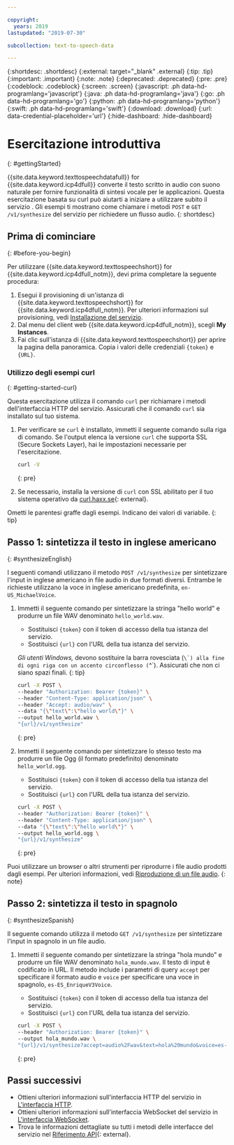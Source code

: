 ```yaml
---

copyright:
  years: 2019
lastupdated: "2019-07-30"

subcollection: text-to-speech-data

---
```


{:shortdesc: .shortdesc}
{:external: target="_blank" .external}
{:tip: .tip}
{:important: .important}
{:note: .note}
{:deprecated: .deprecated}
{:pre: .pre}
{:codeblock: .codeblock}
{:screen: .screen}
{:javascript: .ph data-hd-programlang='javascript'}
{:java: .ph data-hd-programlang='java'}
{:go: .ph data-hd-programlang='go'}
{:python: .ph data-hd-programlang='python'}
{:swift: .ph data-hd-programlang='swift'}
{:download: .download}
{:url: data-credential-placeholder='url'}
{:hide-dashboard: .hide-dashboard}

# Esercitazione introduttiva
{: #gettingStarted}

{{site.data.keyword.texttospeechdatafull}} for {{site.data.keyword.icp4dfull}} converte il testo scritto in audio con suono naturale per fornire funzionalità di sintesi vocale per le applicazioni. Questa esercitazione basata su curl può aiutarti a iniziare a utilizzare subito il servizio . Gli esempi ti mostrano come chiamare i metodi `POST` e `GET /v1/synthesize` del servizio per richiedere un flusso audio.
{: shortdesc}

## Prima di cominciare
{: #before-you-begin}

Per utilizzare {{site.data.keyword.texttospeechshort}} for {{site.data.keyword.icp4dfull_notm}}, devi prima completare la seguente procedura:

1.  Esegui il provisioning di un'istanza di {{site.data.keyword.texttospeechshort}} for {{site.data.keyword.icp4dfull_notm}}. Per ulteriori informazioni sul provisioning, vedi [Installazione del servizio](/docs/services/text-to-speech-data?topic=text-to-speech-data-install).
1.  Dal menu del client web {{site.data.keyword.icp4dfull_notm}}, scegli **My Instances**.
1.  Fai clic sull'istanza di {{site.data.keyword.texttospeechshort}} per aprire la pagina della panoramica. Copia i valori delle credenziali `{token}` e `{URL}`.

### Utilizzo degli esempi curl
{: #getting-started-curl}

Questa esercitazione utilizza il comando `curl` per richiamare i metodi dell'interfaccia HTTP del servizio. Assicurati che il comando `curl` sia installato sul tuo sistema.

1.  Per verificare se `curl` è installato, immetti il seguente comando sulla riga di comando. Se l'output elenca la versione `curl` che supporta SSL (Secure Sockets Layer), hai le impostazioni necessarie per l'esercitazione.

    ```bash
    curl -V
    ```
    {: pre}

1.  Se necessario, installa la versione di `curl` con SSL abilitato per il tuo sistema operativo da [curl.haxx.se](https://curl.haxx.se/){: external}.

Ometti le parentesi graffe dagli esempi. Indicano dei valori di variabile.
{: tip}

## Passo 1: sintetizza il testo in inglese americano
{: #synthesizeEnglish}

I seguenti comandi utilizzano il metodo `POST /v1/synthesize` per sintetizzare l'input in inglese americano in file audio in due formati diversi. Entrambe le richieste utilizzano la voce in inglese americano predefinita, `en-US_MichaelVoice`.

1.  Immetti il seguente comando per sintetizzare la stringa "hello world" e produrre un file WAV denominato `hello_world.wav`.
    -   Sostituisci `{token}` con il token di accesso della tua istanza del servizio.
    -   Sostituisci `{url}` con l'URL della tua istanza del servizio.

    *Gli utenti Windows,* devono sostituire la barra rovesciata (``\`) alla fine di ogni riga con un accento circonflesso (``^`). Assicurati che non ci siano spazi finali.
    {: tip}

    ```bash
    curl -X POST \
    --header "Authorization: Bearer {token}" \
    --header "Content-Type: application/json" \
    --header "Accept: audio/wav" \
    --data "{\"text\":\"hello world\"}" \
    --output hello_world.wav \
    "{url}/v1/synthesize"
    ```
    {: pre}

1.  Immetti il seguente comando per sintetizzare lo stesso testo ma produrre un file Ogg (il formato predefinito) denominato `hello_world.ogg`.
    -   Sostituisci `{token}` con il token di accesso della tua istanza del servizio.
    -   Sostituisci `{url}` con l'URL della tua istanza del servizio.

    ```bash
    curl -X POST \
    --header "Authorization: Bearer {token}" \
    --header "Content-Type: application/json" \
    --data "{\"text\":\"hello world\"}" \
    --output hello_world.ogg \
    "{url}/v1/synthesize"
    ```
    {: pre}

Puoi utilizzare un browser o altri strumenti per riprodurre i file audio prodotti dagli esempi. Per ulteriori informazioni, vedi [Riproduzione di un file audio](/docs/services/text-to-speech-data?topic=text-to-speech-data-audioFormats#formatsPlay).
{: note}

## Passo 2: sintetizza il testo in spagnolo
{: #synthesizeSpanish}

Il seguente comando utilizza il metodo `GET /v1/synthesize` per sintetizzare l'input in spagnolo in un file audio.

1.  Immetti il seguente comando per sintetizzare la stringa "hola mundo" e produrre un file WAV denominato `hola_mundo.wav`. Il testo di input è codificato in URL. Il metodo include i parametri di query `accept` per specificare il formato audio e `voice` per specificare una voce in spagnolo, `es-ES_EnriqueV3Voice`.
    -   Sostituisci `{token}` con il token di accesso della tua istanza del servizio.
    -   Sostituisci `{url}` con l'URL della tua istanza del servizio.

    ```bash
    curl -X POST \
    --header "Authorization: Bearer {token}" \
    --output hola_mundo.wav \
    "{url}/v1/synthesize?accept=audio%2Fwav&text=hola%20mundo&voice=es-ES_EnriqueV3Voice"
    ```
    {: pre}

## Passi successivi

-   Ottieni ulteriori informazioni sull'interfaccia HTTP del servizio in [L'interfaccia HTTP](/docs/services/text-to-speech-data?topic=text-to-speech-data-usingHTTP).
-   Ottieni ulteriori informazioni sull'interfaccia WebSocket del servizio in [L'interfaccia WebSocket](/docs/services/text-to-speech-data?topic=text-to-speech-data-usingWebSocket).
-   Trova le informazioni dettagliate su tutti i metodi delle interfacce del servizio nel [Riferimento API](https://{DomainName}/apidocs/text-to-speech-data){: external}.
